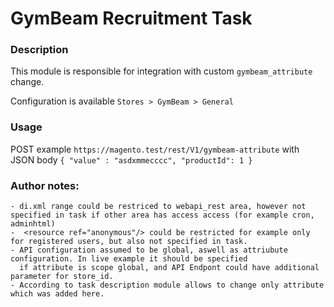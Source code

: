 # GymBeam Recruitment Task

### Description

This module is responsible for integration with custom `gymbeam_attribute` change.

Configuration is available `Stores > GymBeam > General`

### Usage 

POST  example `https://magento.test/rest/V1/gymbeam-attribute` with JSON body
`{
    "value" : "asdxmmecccc",
    "productId": 1
}`


### Author notes:
    - di.xml range could be restriced to webapi_rest area, however not specified in task if other area has access access (for example cron, adminhtml)
    -  <resource ref="anonymous"/> could be restricted for example only for registered users, but also not specified in task.
    - API configuration assumed to be global, aswell as attriubute configuration. In live example it should be specified
      if attribute is scope global, and API Endpont could have additional parameter for store_id.
    - According to task description module allows to change only attribute which was added here.

